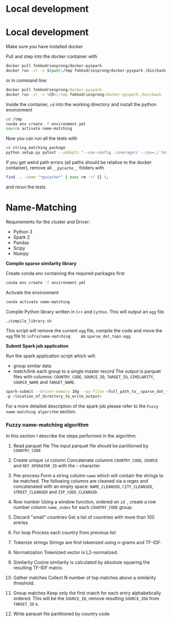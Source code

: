# Local development

# Local development

Make sure you have installed docker

Pull and step into the docker container with

```bash
docker pull fokkodriesprong/docker-pyspark
docker run -it -v $(pwd):/tmp fokkodriesprong/docker-pyspark /bin/bash
```

or in command line:
```cmd
docker pull fokkodriesprong/docker-pyspark
docker run -it -v %CD%:/tmp fokkodriesprong/docker-pyspark /bin/bash
```

Inside the container, `cd` into the working directory and install the python environment
```bash
cd /tmp
conda env create -f environment.yml
source activate name-matching
```

Now you can run all the tests with
```bash
cd string_matching_package
python setup.py pytest --addopts "--cov-config .coveragerc --cov=./ tests"
```
If you get weird path errors (all paths should be relative to the docker container), remove all `__pycache__` folders with
```bash
find  . -name "*pycache*" | exec rm -rf {} \;
```
and rerun the tests


# Name-Matching

Requirements for the cluster and Driver:

- Python 3
- Spark 2
- Pandas
- Scipy
- Numpy

**Compile sparse similarity library**

Create conda env containing the required packages first
```bash
conda env create -f environment.yml
```
Activate the environment
```bash
conda activate name-matching
```

Compile Python library written in `C++` and `Cython`. This will output an `egg`  file.
```bash
./compile_library.sh
```
This script will remove the current `egg` file, compile the code and move the `egg` file to `infra/name-matching	` as `sparse_dot_topn.egg`.


**Submit Spark job application**

Run the spark application script which will:
- group similar data 
- match/link each group to a single master record 
The output is parquet files with columns:
`COUNTRY_CODE`, `SOURCE_ID`, `TARGET_ID`, `SIMILARITY`, `SOURCE_NAME` and `TARGET_NAME`.

```bash
spark-submit --driver-memory 10g --py-files <full_path_to__sparse_dot_topn.egg_file> <full_path_to__match_operators.py_file> -f <location_of_input_parquet_file>
-p <location_of_directory_to_write_output>
```
For a more detailed description of the spark job please refer to the `Fuzzy name-matching algorithm` section.

### Fuzzy name-matching algorithm

In this section I describe the steps performed in the algorithm.

1. Read parquet file
The input parquet file should be partitioned by `COUNTRY_CODE`

2. Create unique `id` column
Concatenate columns `COUNTRY_CODE`, `SOURCE` and `REF_OPERATOR_ID` with the `~` character.

3. Pre-process
Form a string column `name` which will contain the strings to be matched. The following columns are cleaned via a regex and concatenated with an empty space: `NAME_CLEANSED`, `CITY_CLEANSED`, `STREET_CLEANSED` and `ZIP_CODE_CLEANSED`.

4. Row number
Using a window function, ordered on `id `, create a row number column `name_index` for each `COUNTRY_CODE` group.

5. Discard "small" countries
Get a list of countries with more than 100 entries

5. For loop
Process each country from previous list

6. Tokenize strings
Strings are first tokenized using n-grams and TF-IDF.

7. Normalization
Tokenized vector is L2-normalized.

8. Similarity
Cosine similarity is calculated by absolute squaring the resulting TF-IDF matrix.

9. Gather matches
Collect N number of top matches above a similarity threshold.

10. Group matches
Keep only the first match for each entry alphabetically ordered. This will be the `SOURCE_ID`, remove resulting `SOURCE_ID`s from `TARGET_ID` s.

11. Write parquet file partitioned by country code
